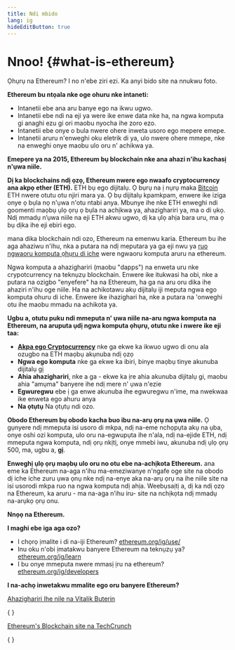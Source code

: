 ```yaml
---
title: Ndi mbido
lang: ig
hideEditButton: true
---
```


# Nnoo! {#what-is-ethereum}

Ọhụrụ na Ethereum? I no n'ebe ziri ezi. Ka anyi bido site na nnukwu foto.

**Ethereum bu ntọala nke oge ohuru nke intaneti:**

- Intanetii ebe ana aru banye ego na ikwu ugwo.
- Intanetii ebe ndi na eji ya were ike enwe data nke ha, na ngwa komputa gi anaghi ezu gi ori maobu nyocha ihe zoro ezo.
- Intanetii ebe onye o bula nwere ohere inweta usoro ego mepere emepe.
- Intanetii aruru n'enweghi oku eletrik di ya, ulo nwere ohere mmepe, nke na enweghi onye maobu ulo oru n' achikwa ya.

**Emepere ya na 2015, Ethereum bụ blockchain nke ana ahazi n'ihu kachasị n'ụwa niile.**

**Dị ka blockchains ndị ọzọ, Ethereum nwere ego nwaafo cryptocurrency ana akpọ ether (ETH).** ETH bụ ego dijitalụ. Ọ bụrụ na ị nụrụ maka [Bitcoin](http://bitcoin.org/) ETH nwere otutu otu njiri mara ya. Ọ bụ dijitalụ kpamkpam, enwere ike iziga onye ọ bụla nọ n'ụwa n'otu ntabi anya. Mbunye ihe nke ETH enweghi ndi goomenti maọbụ ụlọ ọrụ ọ bụla na achịkwa ya, ahazighariri ya, ma o di ụkọ. Ndị mmadụ n’ụwa niile na eji ETH akwu ugwo, dị ka ụlọ ahịa bara uru, ma ọ bụ dịka ihe eji ebiri ego.

mana dika blockchain ndi ozo, Ethereum na emenwu karia. Ethereum bu ihe aga ahaziwu n'ihu, nka a putara na ndị meputara ya ga eji nwu ya [ruo ngwaoru komputa ọhụru di iche](/dapps/) were ngwaoru komputa aruru na ethereum.

Ngwa komputa a ahazighariri (maobu "dapps") na enweta uru nke crypotcurrency na teknụzụ blockchain. Enwere ike itukwasi ha obi, nke a putara na ozigbo "enyefere" ha na Ethereum, ha ga na aru oru dika ihe ahaziri n'ihu oge niile. Ha na achikotawu akụ dijitalụ iji meputa ngwa ego komputa ohuru di iche. Enwere ike ihazighari ha, nke a putara na 'onweghi otu ihe maobu mmadu na achikota ya.

**Ugbu a, otutu puku ndi mmeputa n' ụwa niile na-aru ngwa komputa na Ethereum, na aruputa ụdị ngwa komputa ọhụrụ, otutu nke i nwere ike eji taa:**

- [**Akpa ego Cryptocurrency**](/ig/use/#3-what-is-a-wallet-and-which-one-should-i-use/) nke ga ekwe ka ikwuo ugwo di onu ala ozugbo na ETH maọbụ akụnuba ndị ọzọ
- **Ngwa ego komputa** nke ga ekwe ka ibiri, binye maọbụ tinye akunuba dijitalụ gị
- **Ahia ahazighariri**, nke a ga - ekwe ka ịre ahia akunuba dijitalụ gi, maobu ahia "amụma" banyere ihe ndị mere n' ụwa n'ezie
- **Egwuregwu** ebe ị ga enwe akunuba ihe egwuregwu n'ime, ma nwekwaa ike enweta ego ahuru anya
- **Na ọtụtụ** Na ọtụtụ ndi ozo.

**Obodo Ethereum bụ obodo kacha buo ibu na-arụ ọrụ na ụwa niile.** Ọ gụnyere ndị mmeputa isi usoro di mkpa, ndị na-eme nchọpụta akụ na ụba, onye oshi ozi komputa, ulo oru na-egwupụta ihe n'ala, ndị na-ejide ETH, ndị mmeputa ngwa komputa, ndị ọrụ nkịtị, onye mmebi iwu, akunuba ndị ụlọ ọrụ 500, ma, ugbu a, **gị**.

**Enweghị ụlọ ọrụ maọbụ ulo oru no otu ebe na-achịkota Ethereum.** ana eme ka Ethereum na-aga n'ihu ma-emeziwanye n'ngafe oge site na obodo dị iche iche zuru ụwa ọnụ nke ndị na-enye aka na-arụ ọrụ na ihe niile site na isi usorodi mkpa ruo na ngwa komputa ndị ahịa. Weebụsaịtị a, dị ka ndị ọzọ na Ethereum, ka aruru - ma na-aga n’ihu iru- site na nchịkọta ndị mmadụ na-arụkọ ọrụ onu.

**Nnọọ na Ethereum.**

**I maghi ebe iga aga ozo?**

- I chọrọ ịmalite i di na-iji Ethereum? [ethereum.org/ig/use/](/ig/use/)
- Inu oku n'obi ịmatakwu banyere Ethereum na teknụzụ ya? [ethereum.org/ig/learn](/ig/learn/)
- I bu onye mmeputa nwere mmasị ịru na ethereum? [ethereum.org/ig/developers](/ig/developers/)

**I na-achọ inwetakwu mmalite ego oru banyere Ethereum?**

[Ahazighariri Ihe nile na Vitalik Buterin](https://youtu.be/WSN5BaCzsbo)

{
<YouTube id="WSN5BaCzsbo" />
}

[Ethereum's Blockchain site na TechCrunch](https://www.youtube.com/watch?v=WfULutvxvzY)

{
<YouTube id="WfULutvxvzY" />
}
